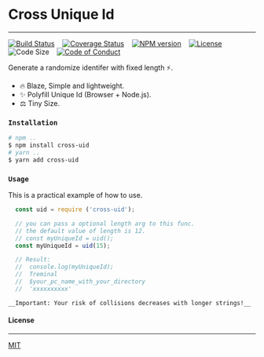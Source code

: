 # Cross Unique Id
---

[![Build Status][travis-img]][travis-url] &nbsp;&nbsp;
[![Coverage Status][coverage-img]][coverage-url] &nbsp;&nbsp;
[![NPM version][npm-badge]][npm-url] &nbsp;&nbsp;
[![License][license-badge]][license-url] &nbsp;&nbsp;
![Code Size][code-size-badge] &nbsp;&nbsp;
[![Code of Conduct][coc-badge]][coc-url]

<!-- ***************** -->

[travis-img]: https://travis-ci.org/3imed-jaberi/cross-uid.svg?branch=master
[travis-url]: https://travis-ci.org/3imed-jaberi/cross-uid
[coverage-img]: https://coveralls.io/repos/github/3imed-jaberi/cross-uid/badge.svg?branch=master
[coverage-url]: https://coveralls.io/github/3imed-jaberi/cross-uid?branch=master
[npm-badge]: https://img.shields.io/npm/v/cross-uid.svg?style=flat
[npm-url]: https://www.npmjs.com/package/cross-uid
[license-badge]: https://img.shields.io/badge/license-MIT-green.svg?style=flat-square
[license-url]: https://github.com/3imed-jaberi/cross-uid/blob/master/LICENSE
[code-size-badge]: https://img.shields.io/github/languages/code-size/3imed-jaberi/cross-uid
[coc-badge]: https://img.shields.io/badge/code%20of-conduct-ff69b4.svg?style=flat-square
[coc-url]: https://github.com/3imed-jaberi/cross-uid/blob/master/CODE_OF_CONDUCT.md

<!-- ***************** -->

Generate a randomize identifer with fixed length ⚡.

- 🔥 Blaze, Simple and lightweight.
- ✨ Polyfill Unique Id (Browser + Node.js).
- ⚖️ Tiny Size.


### `Installation`

```bash
# npm ..
$ npm install cross-uid
# yarn ..
$ yarn add cross-uid
```


### `Usage`

This is a practical example of how to use.

```javascript
  const uid = require ('cross-uid');

  // you can pass a optional length arg to this func.
  // the default value of length is 12.
  // const myUniqueId = uid();
  const myUniqueId = uid(15);

  // Result: 
  //  console.log(myUniqueId);
  //  Treminal
  //  $your_pc_name_with_your_directory
  //  'xxxxxxxxxx'
```

`__Important: Your risk of collisions decreases with longer strings!__`


#### License
---

[MIT](LICENSE)
